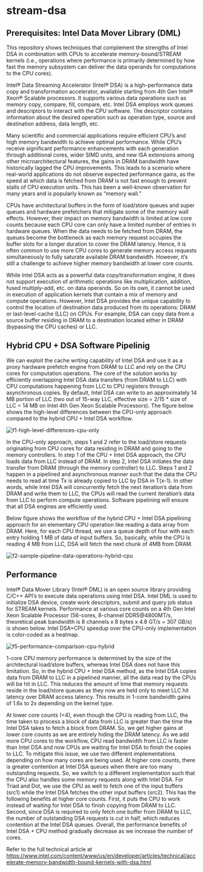 # stream-dsa
## Prerequisites: Intel Data Mover Library (DML) 

This repository shows techniques that complement the strengths of Intel DSA in combination with CPUs to accelerate memory-bound/STREAM kernels (i.e., operations where performance is primarily determined by how fast the memory subsystem can deliver the data operands for computations to the CPU cores).

Intel® Data Streaming Accelerator (Intel® DSA) is a high-performance data copy and transformation accelerator, available starting from 4th Gen Intel® Xeon® Scalable processors. It supports various data operations such as memory copy, compare, fill, compare, etc. Intel DSA employs work queues and descriptors to interact with the CPU software. The descriptor contains information about the desired operation such as operation type, source and destination address, data length, etc. 

Many scientific and commercial applications require efficient CPU’s and high memory bandwidth to achieve optimal performance. While CPU’s receive significant performance enhancements with each generation through additional cores, wider SIMD units, and new ISA extensions among other microarchitectural features, the gains in DRAM bandwidth have historically lagged the CPU improvements. This leads to a scenario where real-world applications do not observe expected performance gains, as the speed at which data is fetched from DRAM is not fast enough to prevent stalls of CPU execution units. This has been a well-known observation for many years and is popularly known as “memory wall.”

CPUs have architectural buffers in the form of load/store queues and super queues and hardware prefetchers that mitigate some of the memory wall effects. However, their impact on memory bandwidth is limited at low core counts because each CPU core can only have a limited number of entries in hardware queues. When the data needs to be fetched from DRAM, the queues become the bottleneck as each memory request occupies the buffer slots for a longer duration to cover the DRAM latency. Hence, it is often common to use more CPU cores to generate memory access requests simultaneously to fully saturate available DRAM bandwidth. However, it’s still a challenge to achieve higher memory bandwidth at lower core counts.

While Intel DSA acts as a powerful data copy/transformation engine, it does not support execution of arithmetic operations like multiplication, addition, fused multiply-add, etc. on data operands. So on its own, it cannot be used in execution of application kernels that contain a mix of memory and compute operations. However, Intel DSA provides the unique capability to control the location of destination data produced from its operations: DRAM or last-level-cache (LLC) on CPUs. For example, DSA can copy data from a source buffer residing in DRAM to a destination located either in DRAM (bypassing the CPU caches) or LLC.

## Hybrid CPU + DSA Software Pipelinig
We can exploit the cache writing capability of Intel DSA and use it as a proxy hardware prefetch engine from DRAM to LLC and rely on the CPU cores for computation operations. The core of the solution works by efficiently overlapping Intel DSA data transfers (from DRAM to LLC) with CPU computations happening from LLC to CPU registers through asynchronous copies. By default, Intel DSA can write to an approximately 14 MB portion of LLC (two out of 15-way LLC, effective size = 2/15 * size of LLC = 14 MB on Intel 4th Gen Xeon Scalable Processors). The figure below shows the high-level differences between the CPU-only approach compared to the hybrid CPU + Intel DSA workflow.

![f1-high-level-differences-cpu-only](https://github.com/user-attachments/assets/17345189-5840-43c4-b553-12ebae1b1c02)

In the CPU-only approach, steps 1 and 2 refer to the load/store requests originating from CPU cores for data residing in DRAM and going to the memory controllers. In step 1 of the CPU + Intel DSA approach, the CPU loads data from LLC instead of DRAM. In step 2, Intel DSA initiates the data transfer from DRAM (through the memory controller) to LLC. Steps 1 and 2 happen in a pipelined and asynchronous manner such that the data the CPU needs to read at time Tx is already copied to LLC by DSA in T(x-1). In other words, while Intel DSA will concurrently fetch the next iteration’s data from DRAM and write them to LLC, the CPUs will read the current iteration’s data from LLC to perform compute operations. Software pipelining will ensure that all DSA engines are efficiently used.

Below figure shows the workflow of the hybrid CPU + Intel DSA pipelining approach for an elementary CPU operation like reading a data array from DRAM. Here, for each CPU thread, we use a queue depth of four with each entry holding 1 MB of data of input buffers. So, basically, while the CPU is reading 4 MB from LLC, DSA will fetch the next chunk of 4MB from DRAM.

![f2-sample-pipeline-data-operations-hybrid-cpu](https://github.com/user-attachments/assets/07a6e6c7-c3d4-40ad-9f3f-5a7f906a9d42)

## Performance
Intel® Data Mover Library (Intel® DML) is an open source library providing C/C++ API’s to execute data operations using Intel DSA. Intel DML is used to initialize DSA device, create work descriptors, submit and query job status for STREAM kernels. Performance at various core counts on a 4th Gen Intel Xeon Scalable Processor (56-cores, 8-channel DDR5@4800MT/s, theoretical peak bandwidth is 8 channels x 8 bytes x 4.8 GT/s = 307 GB/s) is shown below. Intel DSA+CPU speedup over the CPU-only implementation is color-coded as a heatmap.

![f5-performance-comparison-cpu-hybrid](https://github.com/user-attachments/assets/c898cc3d-7845-4dae-b772-70b6dd496175)

1-core CPU memory performance is determined by the size of the architectural load/store buffers, whereas Intel DSA does not have this limitation. So, in the hybrid CPU + Intel DSA method, as the Intel DSA copies data from DRAM to LLC in a pipelined manner, all the data read by the CPUs will be hit in LLC. This reduces the amount of time that memory requests reside in the load/store queues as they now are held only to meet LLC hit latency over DRAM access latency. This results in 1-core bandwidth gains of 1.6x to 2x depending on the kernel type.

At lower core counts (<4), even though the CPU is reading from LLC, the time taken to process a block of data from LLC is greater than the time the Intel DSA takes to fetch a block from DRAM. So, we get higher gains at lower core counts as we are entirely hiding the DRAM latency. As we add more CPU cores to the workflow, CPU read bandwidth from LLC is faster than Intel DSA and now CPUs are waiting for Intel DSA to finish the copies to LLC. To mitigate this issue, we use two different implementations depending on how many cores are being used. At higher core counts, there is greater contention at Intel DSA queues when there are too many outstanding requests. So, we switch to a different implementation such that the CPU also handles some memory requests along with Intel DSA. For Triad and Dot, we use the CPU as well to fetch one of the input buffers (src1) while the Intel DSA fetches the other input buffers (src2). This has the following benefits at higher core counts. First, it puts the CPU to work instead of waiting for Intel DSA to finish copying from DRAM to LLC. Second, since DSA is required to only fetch one buffer from DRAM to LLC, the number of outstanding DSA requests is cut in half, which reduces contention at the Intel DSA queues. Overall, the performance benefits of Intel DSA + CPU method gradually decrease as we increase the number of cores.

Refer to the full technical article at https://www.intel.com/content/www/us/en/developer/articles/technical/accelerate-memory-bandwidth-bound-kernels-with-dsa.html
